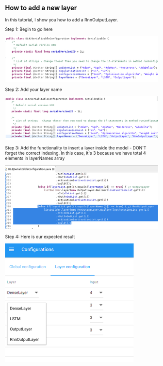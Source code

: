 ## How to add a new layer
In this tutorial, I show you how to add a RnnOutputLayer.

Step 1: Begin to go here

![a](https://raw.githubusercontent.com/DanielMartensson/Deeplearning2C/master/Tutorials/Add%20new%20layer/Picture%201.png)

Step 2: Add your layer name

![a](https://raw.githubusercontent.com/DanielMartensson/Deeplearning2C/master/Tutorials/Add%20new%20layer/Picture%202.png)

Step 3: Add the functionality to insert a layer inside the model - DON'T forget the correct indexing. In this case, it's 3 because we have total 4 elements in layerNames array

![a](https://raw.githubusercontent.com/DanielMartensson/Deeplearning2C/master/Tutorials/Add%20new%20layer/Picture%203.png)

Step 4: Here is our expected result

![a](https://raw.githubusercontent.com/DanielMartensson/Deeplearning2C/master/Tutorials/Add%20new%20layer/Picture%204.png)
